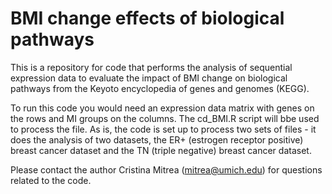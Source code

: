 # BMI change effects of biological pathways

This is a repository for code that performs the analysis of sequential expression data to evaluate the impact of BMI change on biological pathways from the Keyoto encyclopedia of genes and genomes (KEGG).

To run this code you would need an expression data matrix with genes on the rows and MI groups on the columns.
The cd_BMI.R script will bbe used to process the file.
As is, the code is set up to process two sets of files - it does the analysis of two datasets, the ER+ (estrogen receptor positive) breast cancer dataset and the TN (triple negative) breast cancer dataset.

Please contact the author Cristina Mitrea (mitrea@umich.edu) for questions related to the code.

